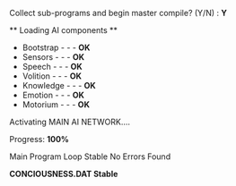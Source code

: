  Collect sub-programs and begin master compile? (Y/N) : **Y**

  ** Loading AI components **

  - Bootstrap   -  -  -  **OK**
  - Sensors     -  -  -  **OK**
  - Speech      -  -  -  **OK**
  - Volition    -  -  -  **OK**
  - Knowledge   -  -  -  **OK**
  - Emotion     -  -  -  **OK**
  - Motorium    -  -  -  **OK**

  Activating MAIN AI NETWORK....
  
  Progress: **100%**
  
Main Program Loop Stable
No Errors Found

  **CONCIOUSNESS.DAT Stable**
